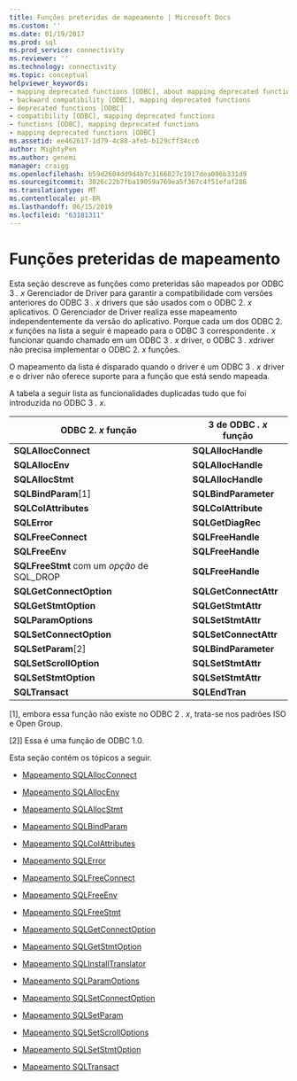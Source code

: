 ```yaml
---
title: Funções preteridas de mapeamento | Microsoft Docs
ms.custom: ''
ms.date: 01/19/2017
ms.prod: sql
ms.prod_service: connectivity
ms.reviewer: ''
ms.technology: connectivity
ms.topic: conceptual
helpviewer_keywords:
- mapping deprecated functions [ODBC], about mapping deprecated functions
- backward compatibility [ODBC], mapping deprecated functions
- deprecated functions [ODBC]
- compatibility [ODBC], mapping deprecated functions
- functions [ODBC], mapping deprecated functions
- mapping deprecated functions [ODBC]
ms.assetid: ee462617-1d79-4c88-afeb-b129cff34cc6
author: MightyPen
ms.author: genemi
manager: craigg
ms.openlocfilehash: b59d2604dd9d4b7c3166027c1917dea096b331d9
ms.sourcegitcommit: 3026c22b7fba19059a769ea5f367c4f51efaf286
ms.translationtype: MT
ms.contentlocale: pt-BR
ms.lasthandoff: 06/15/2019
ms.locfileid: "63181311"
---
```

# <a name="mapping-deprecated-functions"></a>Funções preteridas de mapeamento
Esta seção descreve as funções como preteridas são mapeados por ODBC 3 *. x* Gerenciador de Driver para garantir a compatibilidade com versões anteriores do ODBC 3 *. x* drivers que são usados com o ODBC 2. *x* aplicativos. O Gerenciador de Driver realiza esse mapeamento independentemente da versão do aplicativo. Porque cada um dos ODBC 2. *x* funções na lista a seguir é mapeado para o ODBC 3 correspondente *. x* funcionar quando chamado em um ODBC 3 *. x* driver, o ODBC 3 *. x*driver não precisa implementar o ODBC 2. *x* funções.  
  
 O mapeamento da lista é disparado quando o driver é um ODBC 3 *. x* driver e o driver não oferece suporte para a função que está sendo mapeada.  
  
 A tabela a seguir lista as funcionalidades duplicadas tudo que foi introduzida no ODBC 3 *. x*.  
  
|ODBC 2. *x* função|3 de ODBC *. x* função|  
|-------------------------|-------------------------|  
|**SQLAllocConnect**|**SQLAllocHandle**|  
|**SQLAllocEnv**|**SQLAllocHandle**|  
|**SQLAllocStmt**|**SQLAllocHandle**|  
|**SQLBindParam**[1]|**SQLBindParameter**|  
|**SQLColAttributes**|**SQLColAttribute**|  
|**SQLError**|**SQLGetDiagRec**|  
|**SQLFreeConnect**|**SQLFreeHandle**|  
|**SQLFreeEnv**|**SQLFreeHandle**|  
|**SQLFreeStmt** com um *opção* de SQL_DROP|**SQLFreeHandle**|  
|**SQLGetConnectOption**|**SQLGetConnectAttr**|  
|**SQLGetStmtOption**|**SQLGetStmtAttr**|  
|**SQLParamOptions**|**SQLSetStmtAttr**|  
|**SQLSetConnectOption**|**SQLSetConnectAttr**|  
|**SQLSetParam**[2]|**SQLBindParameter**|  
|**SQLSetScrollOption**|**SQLSetStmtAttr**|  
|**SQLSetStmtOption**|**SQLSetStmtAttr**|  
|**SQLTransact**|**SQLEndTran**|  
  
 [1], embora essa função não existe no ODBC 2 *. x*, trata-se nos padrões ISO e Open Group.  
  
 [2]] Essa é uma função de ODBC 1.0.  
  
 Esta seção contém os tópicos a seguir.  
  
-   [Mapeamento SQLAllocConnect](../../../odbc/reference/appendixes/sqlallocconnect-mapping.md)  
  
-   [Mapeamento SQLAllocEnv](../../../odbc/reference/appendixes/sqlallocenv-mapping.md)  
  
-   [Mapeamento SQLAllocStmt](../../../odbc/reference/appendixes/sqlallocstmt-mapping.md)  
  
-   [Mapeamento SQLBindParam](../../../odbc/reference/appendixes/sqlbindparam-mapping.md)  
  
-   [Mapeamento SQLColAttributes](../../../odbc/reference/appendixes/sqlcolattributes-mapping.md)  
  
-   [Mapeamento SQLError](../../../odbc/reference/appendixes/sqlerror-mapping.md)  
  
-   [Mapeamento SQLFreeConnect](../../../odbc/reference/appendixes/sqlfreeconnect-mapping.md)  
  
-   [Mapeamento SQLFreeEnv](../../../odbc/reference/appendixes/sqlfreeenv-mapping.md)  
  
-   [Mapeamento SQLFreeStmt](../../../odbc/reference/appendixes/sqlfreestmt-mapping.md)  
  
-   [Mapeamento SQLGetConnectOption](../../../odbc/reference/appendixes/sqlgetconnectoption-mapping.md)  
  
-   [Mapeamento SQLGetStmtOption](../../../odbc/reference/appendixes/sqlgetstmtoption-mapping.md)  
  
-   [Mapeamento SQLInstallTranslator](../../../odbc/reference/appendixes/sqlinstalltranslator-mapping.md)  
  
-   [Mapeamento SQLParamOptions](../../../odbc/reference/appendixes/sqlparamoptions-mapping.md)  
  
-   [Mapeamento SQLSetConnectOption](../../../odbc/reference/appendixes/sqlsetconnectoption-mapping.md)  
  
-   [Mapeamento SQLSetParam](../../../odbc/reference/appendixes/sqlsetparam-mapping.md)  
  
-   [Mapeamento SQLSetScrollOptions](../../../odbc/reference/appendixes/sqlsetscrolloptions-mapping.md)  
  
-   [Mapeamento SQLSetStmtOption](../../../odbc/reference/appendixes/sqlsetstmtoption-mapping.md)  
  
-   [Mapeamento SQLTransact](../../../odbc/reference/appendixes/sqltransact-mapping.md)
